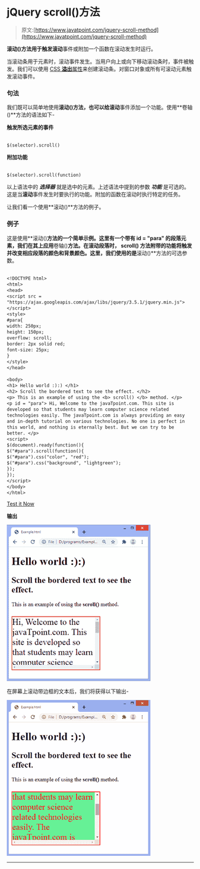 # jQuery scroll()方法

> 原文:[https://www.javatpoint.com/jquery-scroll-method](https://www.javatpoint.com/jquery-scroll-method)

**滚动()**方法用于触发**滚动**事件或附加一个函数在滚动发生时运行。

当滚动条用于元素时，滚动事件发生。当用户向上或向下移动滚动条时，事件被触发。我们可以使用 [CSS **溢出**属性](https://www.javatpoint.com/css-overflow)来创建滚动条。对窗口对象或所有可滚动元素触发滚动事件。

### 句法

我们既可以简单地使用**滚动()**方法，也可以给**滚动**事件添加一个功能。使用**卷轴()**方法的语法如下-

**触发所选元素的事件**

```

$(selector).scroll()

```

**附加功能**

```

$(selector).scroll(function)

```

以上语法中的 ***选择器*** 就是选中的元素。上述语法中提到的参数 ***功能*** 是可选的。这是当**滚动**事件发生时要执行的功能。附加的函数在滚动时执行特定的任务。

让我们看一个使用**滚动()**方法的例子。

### 例子

这是使用**滚动()**方法的一个简单示例。这里有一个带有 **id = "para"** 的段落元素，我们在其上应用**卷轴()**方法。在滚动段落时， **scroll()** 方法附带的功能将触发并改变相应段落的颜色和背景颜色。这里，我们使用的是**滚动()**方法的可选参数。

```

<!DOCTYPE html>
<html>
<head>
<script src = "https://ajax.googleapis.com/ajax/libs/jquery/3.5.1/jquery.min.js"></script>
<style>
#para{
width: 250px;
height: 150px;
overflow: scroll;
border: 2px solid red;
font-size: 25px;
}
</style>
</head>

<body>
<h1> Hello world :):) </h1>
<h2> Scroll the bordered text to see the effect. </h2>
<p> This is an example of using the <b> scroll() </b> method. </p>
<p id = "para"> Hi, Welcome to the javaTpoint.com. This site is developed so that students may learn computer science related technologies easily. The javaTpoint.com is always providing an easy and in-depth tutorial on various technologies. No one is perfect in this world, and nothing is eternally best. But we can try to be better. </p>
<script>
$(document).ready(function(){
$("#para").scroll(function(){
$("#para").css("color", "red");
$("#para").css("background", "lightgreen");
});
});
</script>
</body>
</html>

```

[Test it Now](https://www.javatpoint.com/oprweb/test.jsp?filename=jquery-scroll-method1)

**输出**

![jQuery scroll() method](img/718efb56674cc0ff69b80350712c5a37.png)

在屏幕上滚动带边框的文本后，我们将获得以下输出-

![jQuery scroll() method](img/0550c0a42c744929e9fd595f047471ba.png)

* * *